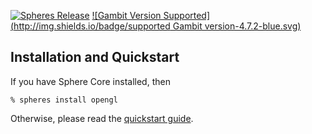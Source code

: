 [![Spheres Release](http://img.shields.io/github/release/alvatar/sphere-core.svg)](http://schemespheres.org)
[![Gambit Version Supported](http://img.shields.io/badge/supported Gambit version-4.7.2-blue.svg)](http://schemespheres.org)


## Installation and Quickstart
If you have Sphere Core installed, then

    % spheres install opengl

Otherwise, please read the [quickstart guide](http://www.schemespheres.org/guides/en/quickstart).
